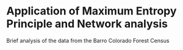 # Application of Maximum Entropy Principle and Network analysis

Brief analysis of the data from the Barro Colorado Forest Census